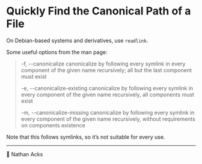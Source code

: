 # Quickly Find the Canonical Path of a File

On Debian-based systems and derivatives, use `readlink`.

Some useful options from the man page:

> -f, --canonicalize
> canonicalize by following every symlink in every component of the given name recursively; all but the last component must exist
> 
> -e, --canonicalize-existing
> canonicalize by following every symlink in every component of the given name recursively, all components must exist
> 
> -m, --canonicalize-missing
> canonicalize by following every symlink in every component of the given name recursively, without requirements on components existence

Note that this follows symlinks, so it’s not suitable for every use.

- - - -

<span aria-hidden="true">👤</span> Nathan Acks
